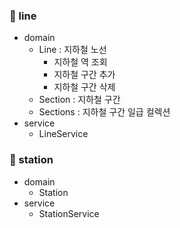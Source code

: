 ### 🧱 line

- domain
  - Line : 지하철 노선
    - 지하철 역 조회
    - 지하철 구간 추가
    - 지하철 구간 삭제
  - Section : 지하철 구간
  - Sections : 지하철 구간 일급 컬렉션
- service
  - LineService

### 🧱 station

- domain
  - Station
- service
  - StationService
